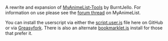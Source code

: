 A rewrite and expansion of [MyAnimeList-Tools](https://burntjello.webs.com/m/MyAnimeListTools/) by BurntJello. For information on use please see the [forum thread](https://myanimelist.net/forum/?topicid=1905478) on MyAnimeList.

You can install the userscript via either the [script.user.js](/script.user.js) file here on GitHub or via [Greasyfork](https://greasyfork.org/en/scripts/468467-list-tools). There is also an alternate [bookmarklet.js](/bookmarklet.js) install for those that prefer it.
